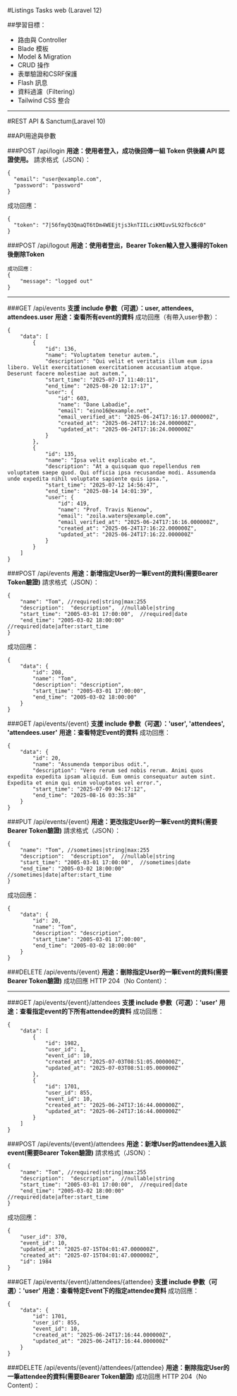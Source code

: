 #Listings Tasks web (Laravel 12)

##學習目標：
  - 路由與 Controller
  - Blade 模板
  - Model & Migration
  - CRUD 操作
  - 表單驗證和CSRF保護
  - Flash 訊息
  - 資料過濾（Filtering）
  - Tailwind CSS 整合

---
#REST API & Sanctum(Laravel 10)

##API用途與參數

###POST /api/login
**用途：使用者登入，成功後回傳一組 Token 供後續 API 認證使用。**
請求格式（JSON）：
```
{
  "email": "user@example.com",
  "password": "password"
}
```
成功回應：
```
{
  "token": "7|56fmyQ3QmaQT6tDm4WEEjtjs3knTIILciKMIuvSL92fbc6c0"
}
```

###POST /api/logout
**用途：使用者登出，Bearer Token輸入登入獲得的Token後刪除Token**
```
成功回應：
{
    "message": "logged out"
}
```

---
###GET /api/events
**支援 include 參數（可選）：user, attendees, attendees.user**
**用途：查看所有event的資料**
成功回應（有帶入user參數）：
```
{
    "data": [
        {
            "id": 136,
            "name": "Voluptatem tenetur autem.",
            "description": "Qui velit et veritatis illum eum ipsa libero. Velit exercitationem exercitationem accusantium atque. Deserunt facere molestiae aut autem.",
            "start_time": "2025-07-17 11:40:11",
            "end_time": "2025-08-20 12:17:17",
            "user": {
                "id": 603,
                "name": "Dane Labadie",
                "email": "eino16@example.net",
                "email_verified_at": "2025-06-24T17:16:17.000000Z",
                "created_at": "2025-06-24T17:16:24.000000Z",
                "updated_at": "2025-06-24T17:16:24.000000Z"
            }
        },
        {
            "id": 135,
            "name": "Ipsa velit explicabo et.",
            "description": "At a quisquam quo repellendus rem voluptatem saepe quod. Qui officia ipsa recusandae modi. Assumenda unde expedita nihil voluptate sapiente quis ipsa.",
            "start_time": "2025-07-12 14:56:47",
            "end_time": "2025-08-14 14:01:39",
            "user": {
                "id": 419,
                "name": "Prof. Travis Nienow",
                "email": "zoila.waters@example.com",
                "email_verified_at": "2025-06-24T17:16:16.000000Z",
                "created_at": "2025-06-24T17:16:22.000000Z",
                "updated_at": "2025-06-24T17:16:22.000000Z"
            }
        }
    ]
}
```

###POST /api/events
**用途：新增指定User的一筆Event的資料(需要Bearer Token驗證)**
請求格式（JSON）：
```
{
    "name": "Tom", //required|string|max:255
    "description":  "description",  //nullable|string
    "start_time": "2005-03-01 17:00:00",  //required|date
    "end_time": "2005-03-02 18:00:00"  //required|date|after:start_time
}
```
成功回應：
```
{
    "data": {
        "id": 208,
        "name": "Tom",
        "description": "description",
        "start_time": "2005-03-01 17:00:00",
        "end_time": "2005-03-02 18:00:00"
    }
}
```

###GET /api/events/{event}
**支援 include 參數（可選）：'user', 'attendees', 'attendees.user'**
**用途：查看特定Event的資料**
成功回應：
```
{
    "data": {
        "id": 20,
        "name": "Assumenda temporibus odit.",
        "description": "Vero rerum sed nobis rerum. Animi quos expedita expedita ipsam aliquid. Eum omnis consequatur autem sint. Expedita et enim qui enim voluptates vel error.",
        "start_time": "2025-07-09 04:17:12",
        "end_time": "2025-08-16 03:35:38"
    }
}
```

###PUT /api/events/{event}
**用途：更改指定User的一筆Event的資料(需要Bearer Token驗證)**
請求格式（JSON）：
```
{
    "name": "Tom", //sometimes|string|max:255
    "description":  "description",  //nullable|string
    "start_time": "2005-03-01 17:00:00",  //sometimes|date
    "end_time": "2005-03-02 18:00:00"  //sometimes|date|after:start_time
}
```
成功回應：
```
{
    "data": {
        "id": 20,
        "name": "Tom",
        "description": "description",
        "start_time": "2005-03-01 17:00:00",
        "end_time": "2005-03-02 18:00:00"
    }
}
```

###DELETE /api/events/{event}
**用途：刪除指定User的一筆Event的資料(需要Bearer Token驗證)**
成功回應 HTTP 204（No Content）：

---
###GET /api/events/{event}/attendees
**支援 include 參數（可選）：'user'**
**用途：查看指定event的下所有attendee的資料**
成功回應：
```
{
    "data": [
        {
            "id": 1982,
            "user_id": 1,
            "event_id": 10,
            "created_at": "2025-07-03T08:51:05.000000Z",
            "updated_at": "2025-07-03T08:51:05.000000Z"
        },
        {
            "id": 1701,
            "user_id": 855,
            "event_id": 10,
            "created_at": "2025-06-24T17:16:44.000000Z",
            "updated_at": "2025-06-24T17:16:44.000000Z"
        }
    ]
}
```

###POST /api/events/{event}/attendees
**用途：新增User的attendees進入該event(需要Bearer Token驗證)**
請求格式（JSON）：
```
{
    "name": "Tom", //required|string|max:255
    "description":  "description",  //nullable|string
    "start_time": "2005-03-01 17:00:00",  //required|date
    "end_time": "2005-03-02 18:00:00"  //required|date|after:start_time
}
```
成功回應：
```
{
    "user_id": 370,
    "event_id": 10,
    "updated_at": "2025-07-15T04:01:47.000000Z",
    "created_at": "2025-07-15T04:01:47.000000Z",
    "id": 1984
}
```

###GET /api/events/{event}/attendees/{attendee}
**支援 include 參數（可選）：'user'**
**用途：查看特定Event下的指定attendee資料**
成功回應：
```
{
    "data": {
        "id": 1701,
        "user_id": 855,
        "event_id": 10,
        "created_at": "2025-06-24T17:16:44.000000Z",
        "updated_at": "2025-06-24T17:16:44.000000Z"
    }
}
```

###DELETE /api/events/{event}/attendees/{attendee}
**用途：刪除指定User的一筆attendee的資料(需要Bearer Token驗證)**
成功回應 HTTP 204（No Content）：